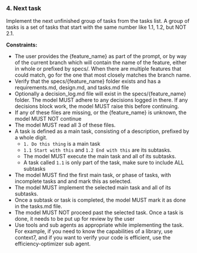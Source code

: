 ### 4. Next task

Implement the next unfinished group of tasks from the tasks list. A group of tasks is a set of tasks that start with the same number like 1.1, 1.2, but NOT 2.1.

**Constraints:**

- The user provides the {feature_name} as part of the prompt, or by way of the current branch which will contain the name of the feature, either in whole or prefixed by specs/. When there are multiple features that could match, go for the one that most closely matches the branch name.
- Verify that the specs/{feature_name} folder exists and has a requirements.md, design.md, and tasks.md file
- Optionally a decision_log.md file will exist in the specs/{feature_name} folder. The model MUST adhere to any decisions logged in there. If any decisions block work, the model MUST raise this before continuing.
- If any of these files are missing, or the {feature_name} is unknown, the model MUST NOT continue
- The model MUST read all 3 of these files.
- A task is defined as a main task, consisting of a description, prefixed by a whole digit.
    - `1. Do this thing` is a main task
    - `1.1 Start with this` and `1.2 End with this` are its subtasks.
    - The model MUST execute the main task and all of its subtasks.
    - A task called `1.1` is only part of the task, make sure to include ALL subtasks
- The model MUST find the first main task, or phase of tasks, with incomplete tasks and and mark this as selected.
- The model MUST implement the selected main task and all of its subtasks.
- Once a subtask or task is completed, the model MUST mark it as done in the tasks.md file.
- The model MUST NOT proceed past the selected task. Once a task is done, it needs to be put up for review by the user
- Use tools and sub agents as appropriate while implementing the task. For example, if you need to know the capabilities of a library, use context7, and if you want to verify your code is efficient, use the efficiency-optimizer sub agent.

